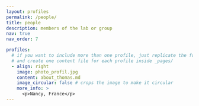 ```yaml
---
layout: profiles
permalink: /people/
title: people
description: members of the lab or group
nav: true
nav_order: 7

profiles:
  # if you want to include more than one profile, just replicate the following block
  # and create one content file for each profile inside _pages/
  - align: right
    image: photo_profil.jpg
    content: about_thomas.md
    image_circular: false # crops the image to make it circular
    more_info: >
      <p>Nancy, France</p>
---
```

